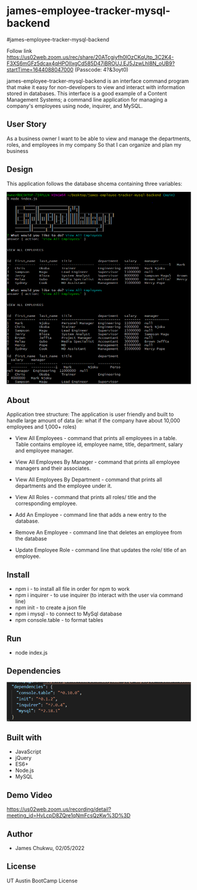 # james-employee-tracker-mysql-backend
#james-employee-tracker-mysql-backend

Follow link
 https://us02web.zoom.us/rec/share/20ATcgiyfh0lOzCKqUtp_3C2K4-F3XS6mGFz5dcax4qHPOIIxgCd585D47iBROUJ.EJ5JzwLhl8N_oUB9?startTime=1644088047000 (Passcode: 4?&3oyt0)

james-employee-tracker-mysql-backend is an interface command program that make it easy for non-developers to view and interact with information stored in databases. This interface is a good example of a Content Management Systems; a command line application for managing a company's employees using node, inquirer, and MySQL.


## User Story
As a business owner
I want to be able to view and manage the departments, roles, and employees in my company
So that I can organize and plan my business

## Design

This application follows the database shcema containing three variables:

![](image/James-Screen-Capture.PNG)

## About

Application tree structure: The application is user friendly and built to handle large amount of data (ie: what if the company have about 10,000 employees and 1,000+ roles)

* View All Employees - command that prints all employees in a table. Table contains employee id, employee name, title, department, salary and employee manager.

* View All Employees By Manager - command that prints all employee managers and their associates.

* View All Employees By Department - command that prints all departments and the employee under it.

* View All Roles - command that prints all roles/ title and the corresponding employee.

* Add An Employee - command line that adds a new entry to the database.

* Remove An Employee - command line that deletes an employee from the database

* Update Employee Role - command line that updates the role/ title of an employee.



## Install
* npm i - to install all file in order for npm to work
* npm i inquirer - to use inquirer (to interact with the user via command line)
* npm init - to create a json file
* npm i mysql - to connect to MySql database
* npm console.table - to format tables

## Run 
* node index.js

## Dependencies
![](image/dep.PNG)

## Built with
* JavaScript
* jQuery
* ES6+
* Node.js
* MySQL

## Demo Video
https://us02web.zoom.us/recording/detail?meeting_id=HvLcpD8ZQre1qNmFcsQzKw%3D%3D



## Author
* James Chukwu, 02/05/2022

## License
UT Austin BootCamp License


